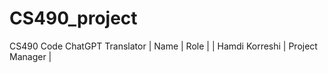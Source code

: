 # CS490_project
CS490 Code ChatGPT Translator 
| Name | Role |
| Hamdi Korreshi | Project Manager |
